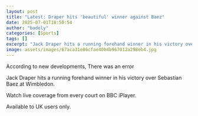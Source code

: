 ```yaml
---
layout: post
title: "Latest: Draper hits 'beautiful' winner against Baez"
date: 2025-07-01T18:50:54
author: "badely"
categories: [Sports]
tags: []
excerpt: "Jack Draper hits a running forehand winner in his victory over Sebastian Baez at Wimbledon."
image: assets/images/67aca31e86cfae40b4b967012a298eb4.jpg
---
```


According to new developments, There was an error

Jack Draper hits a running forehand winner in his victory over Sebastian Baez at Wimbledon.

Watch live coverage from every court on BBC iPlayer.

Available to UK users only.

